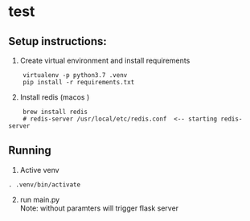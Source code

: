 # test

## Setup instructions:

1. Create virtual environment and install requirements

```shell
    virtualenv -p python3.7 .venv
    pip install -r requirements.txt
```

2. Install redis (macos )

```shell
    brew install redis
    # redis-server /usr/local/etc/redis.conf  <-- starting redis-server
```

## Running 
1. Active venv 
```shell
. .venv/bin/activate
```
2. run main.py  
Note: without paramters will trigger flask server
